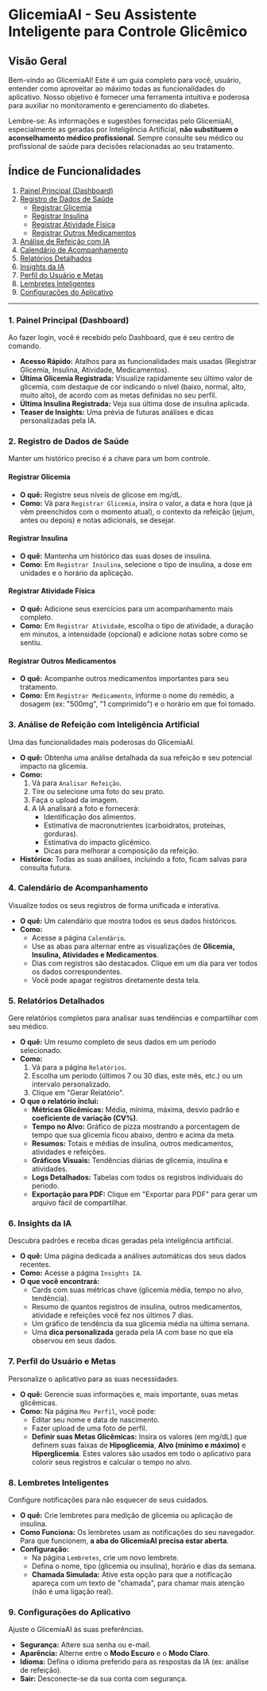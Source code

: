 
# GlicemiaAI - Seu Assistente Inteligente para Controle Glicêmico

## Visão Geral

Bem-vindo ao GlicemiaAI! Este é um guia completo para você, usuário, entender como aproveitar ao máximo todas as funcionalidades do aplicativo. Nosso objetivo é fornecer uma ferramenta intuitiva e poderosa para auxiliar no monitoramento e gerenciamento do diabetes.

Lembre-se: As informações e sugestões fornecidas pelo GlicemiaAI, especialmente as geradas por Inteligência Artificial, **não substituem o aconselhamento médico profissional**. Sempre consulte seu médico ou profissional de saúde para decisões relacionadas ao seu tratamento.

## Índice de Funcionalidades

1.  [Painel Principal (Dashboard)](#1-painel-principal-dashboard)
2.  [Registro de Dados de Saúde](#2-registro-de-dados-de-saúde)
    *   [Registrar Glicemia](#registrar-glicemia)
    *   [Registrar Insulina](#registrar-insulina)
    *   [Registrar Atividade Física](#registrar-atividade-física)
    *   [Registrar Outros Medicamentos](#registrar-outros-medicamentos)
3.  [Análise de Refeição com IA](#3-análise-de-refeição-com-inteligência-artificial)
4.  [Calendário de Acompanhamento](#4-calendário-de-acompanhamento)
5.  [Relatórios Detalhados](#5-relatórios-detalhados)
6.  [Insights da IA](#6-insights-da-ia)
7.  [Perfil do Usuário e Metas](#7-perfil-do-usuário-e-metas)
8.  [Lembretes Inteligentes](#8-lembretes-inteligentes)
9.  [Configurações do Aplicativo](#9-configurações-do-aplicativo)

---

### 1. Painel Principal (Dashboard)

Ao fazer login, você é recebido pelo Dashboard, que é seu centro de comando.

*   **Acesso Rápido:** Atalhos para as funcionalidades mais usadas (Registrar Glicemia, Insulina, Atividade, Medicamentos).
*   **Última Glicemia Registrada:** Visualize rapidamente seu último valor de glicemia, com destaque de cor indicando o nível (baixo, normal, alto, muito alto), de acordo com as metas definidas no seu perfil.
*   **Última Insulina Registrada:** Veja sua última dose de insulina aplicada.
*   **Teaser de Insights:** Uma prévia de futuras análises e dicas personalizadas pela IA.

### 2. Registro de Dados de Saúde

Manter um histórico preciso é a chave para um bom controle.

#### Registrar Glicemia

-   **O quê:** Registre seus níveis de glicose em mg/dL.
-   **Como:** Vá para `Registrar Glicemia`, insira o valor, a data e hora (que já vêm preenchidos com o momento atual), o contexto da refeição (jejum, antes ou depois) e notas adicionais, se desejar.

#### Registrar Insulina

-   **O quê:** Mantenha um histórico das suas doses de insulina.
-   **Como:** Em `Registrar Insulina`, selecione o tipo de insulina, a dose em unidades e o horário da aplicação.

#### Registrar Atividade Física

-   **O quê:** Adicione seus exercícios para um acompanhamento mais completo.
-   **Como:** Em `Registrar Atividade`, escolha o tipo de atividade, a duração em minutos, a intensidade (opcional) e adicione notas sobre como se sentiu.

#### Registrar Outros Medicamentos

-   **O quê:** Acompanhe outros medicamentos importantes para seu tratamento.
-   **Como:** Em `Registrar Medicamento`, informe o nome do remédio, a dosagem (ex: "500mg", "1 comprimido") e o horário em que foi tomado.

### 3. Análise de Refeição com Inteligência Artificial

Uma das funcionalidades mais poderosas do GlicemiaAI.

-   **O quê:** Obtenha uma análise detalhada da sua refeição e seu potencial impacto na glicemia.
-   **Como:**
    1.  Vá para `Analisar Refeição`.
    2.  Tire ou selecione uma foto do seu prato.
    3.  Faça o upload da imagem.
    4.  A IA analisará a foto e fornecerá:
        *   Identificação dos alimentos.
        *   Estimativa de macronutrientes (carboidratos, proteínas, gorduras).
        *   Estimativa do impacto glicêmico.
        *   Dicas para melhorar a composição da refeição.
-   **Histórico:** Todas as suas análises, incluindo a foto, ficam salvas para consulta futura.

### 4. Calendário de Acompanhamento

Visualize todos os seus registros de forma unificada e interativa.

-   **O quê:** Um calendário que mostra todos os seus dados históricos.
-   **Como:**
    *   Acesse a página `Calendário`.
    *   Use as abas para alternar entre as visualizações de **Glicemia, Insulina, Atividades e Medicamentos**.
    *   Dias com registros são destacados. Clique em um dia para ver todos os dados correspondentes.
    *   Você pode apagar registros diretamente desta tela.

### 5. Relatórios Detalhados

Gere relatórios completos para analisar suas tendências e compartilhar com seu médico.

-   **O quê:** Um resumo completo de seus dados em um período selecionado.
-   **Como:**
    1.  Vá para a página `Relatórios`.
    2.  Escolha um período (últimos 7 ou 30 dias, este mês, etc.) ou um intervalo personalizado.
    3.  Clique em "Gerar Relatório".
-   **O que o relatório inclui:**
    *   **Métricas Glicêmicas:** Média, mínima, máxima, desvio padrão e **coeficiente de variação (CV%)**.
    *   **Tempo no Alvo:** Gráfico de pizza mostrando a porcentagem de tempo que sua glicemia ficou abaixo, dentro e acima da meta.
    *   **Resumos:** Totais e médias de insulina, outros medicamentos, atividades e refeições.
    *   **Gráficos Visuais:** Tendências diárias de glicemia, insulina e atividades.
    *   **Logs Detalhados:** Tabelas com todos os registros individuais do período.
    *   **Exportação para PDF:** Clique em "Exportar para PDF" para gerar um arquivo fácil de compartilhar.

### 6. Insights da IA

Descubra padrões e receba dicas geradas pela inteligência artificial.

-   **O quê:** Uma página dedicada a análises automáticas dos seus dados recentes.
-   **Como:** Acesse a página `Insights IA`.
-   **O que você encontrará:**
    *   Cards com suas métricas chave (glicemia média, tempo no alvo, tendência).
    *   Resumo de quantos registros de insulina, outros medicamentos, atividade e refeições você fez nos últimos 7 dias.
    *   Um gráfico de tendência da sua glicemia média na última semana.
    *   Uma **dica personalizada** gerada pela IA com base no que ela observou em seus dados.

### 7. Perfil do Usuário e Metas

Personalize o aplicativo para as suas necessidades.

-   **O quê:** Gerencie suas informações e, mais importante, suas metas glicêmicas.
-   **Como:** Na página `Meu Perfil`, você pode:
    *   Editar seu nome e data de nascimento.
    *   Fazer upload de uma foto de perfil.
    *   **Definir suas Metas Glicêmicas:** Insira os valores (em mg/dL) que definem suas faixas de **Hipoglicemia**, **Alvo (mínimo e máximo)** e **Hiperglicemia**. Estes valores são usados em todo o aplicativo para colorir seus registros e calcular o tempo no alvo.

### 8. Lembretes Inteligentes

Configure notificações para não esquecer de seus cuidados.

-   **O quê:** Crie lembretes para medição de glicemia ou aplicação de insulina.
-   **Como Funciona:** Os lembretes usam as notificações do seu navegador. Para que funcionem, **a aba do GlicemiaAI precisa estar aberta**.
-   **Configuração:**
    *   Na página `Lembretes`, crie um novo lembrete.
    *   Defina o nome, tipo (glicemia ou insulina), horário e dias da semana.
    *   **Chamada Simulada:** Ative esta opção para que a notificação apareça com um texto de "chamada", para chamar mais atenção (não é uma ligação real).

### 9. Configurações do Aplicativo

Ajuste o GlicemiaAI às suas preferências.

-   **Segurança:** Altere sua senha ou e-mail.
-   **Aparência:** Alterne entre o **Modo Escuro** e o **Modo Claro**.
-   **Idioma:** Defina o idioma preferido para as respostas da IA (ex: análise de refeição).
-   **Sair:** Desconecte-se da sua conta com segurança.

    